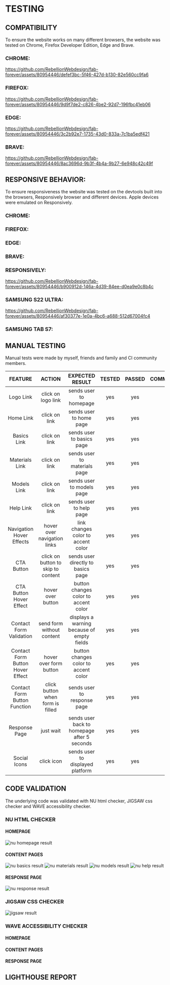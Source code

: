 # TESTING

## COMPATIBILITY

To ensure the website works on many different browsers, the website was tested on Chrome, Firefox Developer Edition, Edge and Brave.

### CHROME:

https://github.com/RebellionWebdesign/fab-forever/assets/80954446/defef3bc-5f46-427d-b130-82e560cc9fa6

### FIREFOX:

https://github.com/RebellionWebdesign/fab-forever/assets/80954446/9d9f7de2-c826-4be2-92d7-196fbc41eb06

### EDGE:

https://github.com/RebellionWebdesign/fab-forever/assets/80954446/3c2b92e7-1735-43d0-833a-7c1ba5edf421

### BRAVE:

https://github.com/RebellionWebdesign/fab-forever/assets/80954446/8ac3696d-9b3f-4b4a-9b27-6e948c42c49f

## RESPONSIVE BEHAVIOR:

To ensure responsiveness the website was tested on the devtools built into the browsers, Responsively browser and different devices. Apple devices were emulated on Responsively.

### CHROME:



### FIREFOX:



### EDGE:



### BRAVE:



### RESPONSIVELY:

https://github.com/RebellionWebdesign/fab-forever/assets/80954446/b900912d-146a-4d39-84ee-d0ea9e0c8b4c

### SAMSUNG S22 ULTRA:

https://github.com/RebellionWebdesign/fab-forever/assets/80954446/af30377e-1e0a-4bc6-a688-512d67004fc4

### SAMSUNG TAB S7:



## MANUAL TESTING

Manual tests were made by myself, friends and family and CI community members.

 

|             FEATURE              |               ACTION               |               EXPECTED RESULT               | TESTED | PASSED | COMMENT |
| :------------------------------: | :--------------------------------: | :-----------------------------------------: | :----: | :----: | :-----: |
|            Logo Link             |         click on logo link         |           sends user to homepage            |  yes   |  yes   |         |
|            Home Link             |           click on link            |           sends user to home page           |  yes   |  yes   |         |
|           Basics Link            |           click on link            |          sends user to basics page          |  yes   |  yes   |         |
|          Materials Link          |           click on link            |        sends user to materials page         |  yes   |  yes   |         |
|           Models Link            |           click on link            |          sends user to models page          |  yes   |  yes   |         |
|            Help Link             |           click on link            |           sends user to help page           |  yes   |  yes   |         |
|     Navigation Hover Effects     |    hover over navigation links     |     link changes color to accent color      |  yes   |  yes   |         |
|            CTA Button            | click on button to skip to content |     sends user directly to basics page      |  yes   |  yes   |         |
|     CTA Button Hover Effect      |         hover over button          |    button changes color to accent color     |  yes   |  yes   |         |
|     Contact Form Validation      |     send form without content      | displays a warning because of empty fields  |  yes   |  yes   |         |
| Contact Form Button Hover Effect |       hover over form button       |    button changes color to accent color     |  yes   |  yes   |         |
|   Contact Form Button Function   |  click button when form is filled  |         sends user to response page         |  yes   |  yes   |         |
|          Response Page           |             just wait              | sends user back to homepage after 5 seconds |  yes   |  yes   |         |
|           Social Icons           |             click icon             |      sends user to displayed platform       |  yes   |  yes   |         |

## CODE VALIDATION

The underlying code was validated with NU html checker, JIGSAW css checker and WAVE accessibility checker.

### NU HTML CHECKER

#### HOMEPAGE

![nu homepage result](https://github.com/RebellionWebdesign/fab-forever/blob/main/assets/img/NU-homepage.png)

#### CONTENT PAGES

![nu basics result](https://github.com/RebellionWebdesign/fab-forever/blob/main/assets/img/NU-basics.png)
![nu materials result](https://github.com/RebellionWebdesign/fab-forever/blob/main/assets/img/NU-materials.png)
![nu models result](https://github.com/RebellionWebdesign/fab-forever/blob/main/assets/img/NU-models.png)
![nu help result](https://github.com/RebellionWebdesign/fab-forever/blob/main/assets/img/NU-help.png)

#### RESPONSE PAGE

![nu response result](https://github.com/RebellionWebdesign/fab-forever/blob/main/assets/img/NU-response.png)

### JIGSAW CSS CHECKER

![jigsaw result](https://github.com/RebellionWebdesign/fab-forever/blob/main/assets/img/JIGS-css.png)

### WAVE ACCESSIBILITY CHECKER

#### HOMEPAGE



#### CONTENT PAGES



#### RESPONSE PAGE



## LIGHTHOUSE REPORT

